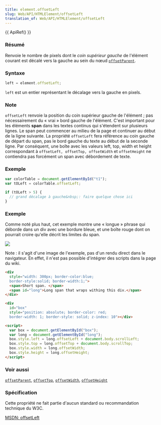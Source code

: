 ```yaml
---
title: element.offsetLeft
slug: Web/API/HTMLElement/offsetLeft
translation_of: Web/API/HTMLElement/offsetLeft
---
```


{{ ApiRef() }}

### Résumé

Renvoie le nombre de pixels dont le
_coin supérieur gauche_
de l'élément courant est décalé vers la gauche au sein du nœud [`offsetParent`](/fr/DOM/element.offsetParent).

### Syntaxe

```js
left = element.offsetLeft;
```

`left` est un entier représentant le décalage vers la gauche en pixels.

### Note

`offsetLeft` renvoie la position du coin supérieur gauche de l'élément&nbsp;; pas nécessairement du «&nbsp;vrai&nbsp;» bord gauche de l'élément. C'est important pour les éléments **span** dans les textes continus qui s'étendent sur plusieurs lignes. Le span peut commencer au milieu de la page et continuer au début de la ligne suivante. La propriété `offsetLeft` fera référence au coin gauche de départ du span, pas le bord gauche du texte au début de la seconde ligne. Par conséquent, une boîte avec les valeurs left, top, width et height correspondant à `offsetLeft, offsetTop, offsetWidth` et `offsetHeight` ne contiendra pas forcément un span avec débordement de texte.

### Exemple

```js
var colorTable = document.getElementById("t1");
var tOLeft = colorTable.offsetLeft;

if (tOLeft > 5) {
  // grand décalage à gauche&nbsp;: faire quelque chose ici
}
```

### Exemple

Comme noté plus haut, cet exemple montre une «&nbsp;longue&nbsp;» phrase qui déborde dans un div avec une bordure bleue, et une boîte rouge dont on pourrait croire qu'elle décrit les limites du span.

![](offsetleft.jpg)

Note&nbsp;: il s'agit d'une image de l'exemple, pas d'un rendu direct dans le navigateur. En effet, il n'est pas possible d'intégrer des scripts dans la page du wiki.

```html
<div
  style="width: 300px; border-color:blue;
  border-style:solid; border-width:1;">
  <span>Short span. </span>
  <span id="long">Long span that wraps withing this div.</span>
</div>

<div
  id="box"
  style="position: absolute; border-color: red;
  border-width: 1; border-style: solid; z-index: 10"></div>

<script>
  var box = document.getElementById("box");
  var long = document.getElementById("long");
  box.style.left = long.offsetLeft + document.body.scrollLeft;
  box.style.top = long.offsetTop + document.body.scrollTop;
  box.style.width = long.offsetWidth;
  box.style.height = long.offsetHeight;
</script>
```

### Voir aussi

[`offsetParent`](/fr/DOM/element.offsetParent), [`offsetTop`](/fr/DOM/element.offsetTop), [`offsetWidth`](/fr/DOM/element.offsetWidth), [`offsetHeight`](/fr/DOM/element.offsetHeight)

### Spécification

Cette propriété ne fait partie d'aucun standard ou recommandation technique du W3C.

[MSDN: offsetLeft](http://msdn.microsoft.com/workshop/author/dhtml/reference/properties/offsetleft.asp)
